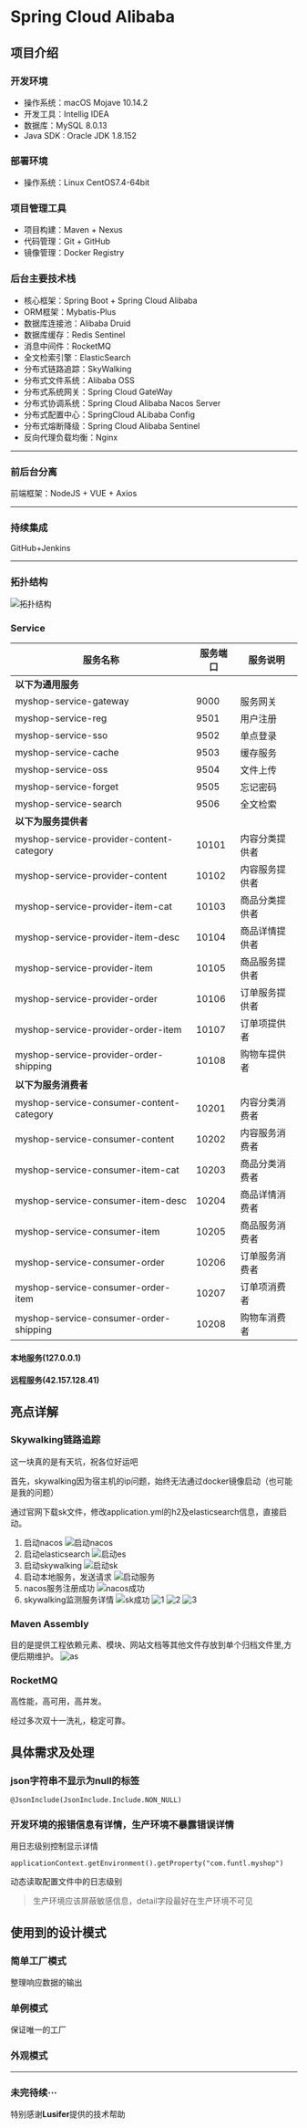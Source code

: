 # Spring Cloud Alibaba

## 项目介绍



### 开发环境

- 操作系统：macOS Mojave 10.14.2
- 开发工具：Intellig IDEA
- 数据库：MySQL 8.0.13
- Java SDK : Oracle JDK 1.8.152

### 部署环境

- 操作系统：Linux CentOS7.4-64bit

### 项目管理工具

- 项目构建：Maven + Nexus
- 代码管理：Git + GitHub
- 镜像管理：Docker Registry

### 后台主要技术栈

- 核心框架：Spring Boot + Spring Cloud Alibaba
- ORM框架：Mybatis-Plus
- 数据库连接池：Alibaba Druid
- 数据库缓存：Redis Sentinel
- 消息中间件：RocketMQ
- 全文检索引擎：ElasticSearch
- 分布式链路追踪：SkyWalking
- 分布式文件系统：Alibaba OSS
- 分布式系统网关：Spring Cloud GateWay
- 分布式协调系统：Spring Cloud Alibaba Nacos Server
- 分布式配置中心：SpringCloud ALibaba Config
- 分布式熔断降级：Spring Cloud Alibaba Sentinel
- 反向代理负载均衡：Nginx

---

### 前后台分离

前端框架：NodeJS + VUE + Axios

---

### 持续集成

GitHub+Jenkins

---

### 拓扑结构

![拓扑结构](https://github.com/MrTallon/Mind-Palace/blob/master/img/%E6%8B%93%E6%89%91.png?raw=true)

### Service

| 服务名称                                 | 服务端口 | 服务说明       |
| ---------------------------------------- | -------- | -------------- |
| **以下为通用服务**                       |          |                |
| myshop-service-gateway                   | 9000     | 服务网关       |
| myshop-service-reg                       | 9501     | 用户注册       |
| myshop-service-sso                       | 9502     | 单点登录       |
| myshop-service-cache                     | 9503     | 缓存服务       |
| myshop-service-oss                       | 9504     | 文件上传       |
| myshop-service-forget                    | 9505     | 忘记密码       |
| myshop-service-search                    | 9506     | 全文检索       |
| **以下为服务提供者**                     |          |                |
| myshop-service-provider-content-category | 10101    | 内容分类提供者 |
| myshop-service-provider-content          | 10102    | 内容服务提供者 |
| myshop-service-provider-item-cat         | 10103    | 商品分类提供者 |
| myshop-service-provider-item-desc        | 10104    | 商品详情提供者 |
| myshop-service-provider-item             | 10105    | 商品服务提供者 |
| myshop-service-provider-order            | 10106    | 订单服务提供者 |
| myshop-service-provider-order-item       | 10107    | 订单项提供者   |
| myshop-service-provider-order-shipping   | 10108    | 购物车提供者   |
| **以下为服务消费者**                     |          |                |
| myshop-service-consumer-content-category | 10201    | 内容分类消费者 |
| myshop-service-consumer-content          | 10202    | 内容服务消费者 |
| myshop-service-consumer-item-cat         | 10203    | 商品分类消费者 |
| myshop-service-consumer-item-desc        | 10204    | 商品详情消费者 |
| myshop-service-consumer-item             | 10205    | 商品服务消费者 |
| myshop-service-consumer-order            | 10206    | 订单服务消费者 |
| myshop-service-consumer-order-item       | 10207    | 订单项消费者   |
| myshop-service-consumer-order-shipping   | 10208    | 购物车消费者   |


#### 本地服务(127.0.0.1)


#### 远程服务(42.157.128.41)






## 亮点详解
### Skywalking链路追踪
这一块真的是有天坑，祝各位好运吧

首先，skywalking因为宿主机的ip问题，始终无法通过docker镜像启动（也可能是我的问题）

通过官网下载sk文件，修改application.yml的h2及elasticsearch信息，直接启动。

1. 启动nacos
![启动nacos](https://github.com/MrTallon/MyShop/blob/master/myshop-commons/images/%E5%90%AF%E5%8A%A8nacos.png?raw=true)
2. 启动elasticsearch
![启动es](https://github.com/MrTallon/MyShop/blob/master/myshop-commons/images/%E5%90%AF%E5%8A%A8es.png?raw=true)
3. 启动skywalking
![启动sk](https://github.com/MrTallon/MyShop/blob/master/myshop-commons/images/%E5%90%AF%E5%8A%A8skywalking.png?raw=true)
4. 启动本地服务，发送请求
![启动服务](https://github.com/MrTallon/MyShop/blob/master/myshop-commons/images/%E5%90%AF%E5%8A%A8%E6%9C%8D%E5%8A%A1.png?raw=true)
5. nacos服务注册成功
![nacos成功](https://github.com/MrTallon/MyShop/blob/master/myshop-commons/images/nacos%E6%B3%A8%E5%86%8C%E6%9C%8D%E5%8A%A1.png?raw=true)
6. skywalking监测服务详情
![sk成功](https://github.com/MrTallon/MyShop/blob/master/myshop-commons/images/sk%E7%9B%91%E6%B5%8B%E6%9C%8D%E5%8A%A1.png?raw=true)
![1](https://github.com/MrTallon/MyShop/blob/master/myshop-commons/images/sk%E5%85%B3%E7%B3%BB%E5%9B%BE.png?raw=true)
![2](https://github.com/MrTallon/MyShop/blob/master/myshop-commons/images/sk%E7%AB%AF%E7%82%B9%E5%9B%BE.png?raw=true)
![3](https://github.com/MrTallon/MyShop/blob/master/myshop-commons/images/sk%E8%AF%A6%E6%83%85.png?raw=true)




### Maven Assembly
目的是提供工程依赖元素、模块、网站文档等其他文件存放到单个归档文件里,方便后期维护。
![as](https://github.com/MrTallon/MyShop/blob/master/myshop-commons/images/as%E6%8F%92%E4%BB%B6.png?raw=true)

### RocketMQ
高性能，高可用，高并发。

经过多次双十一洗礼，稳定可靠。





## 具体需求及处理

### json字符串不显示为null的标签
```
@JsonInclude(JsonInclude.Include.NON_NULL)
```


### 开发环境的报错信息有详情，生产环境不暴露错误详情
用日志级别控制显示详情
```
applicationContext.getEnvironment().getProperty("com.funtl.myshop")
```
动态读取配置文件中的日志级别
> 生产环境应该屏蔽敏感信息，detail字段最好在生产环境不可见


## 使用到的设计模式

### 简单工厂模式
整理响应数据的输出

### 单例模式
保证唯一的工厂


### 外观模式




---

### 未完待续···






特别感谢**Lusifer**提供的技术帮助 














